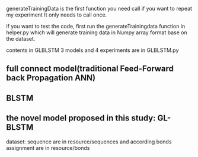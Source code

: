 
generateTrainingData is the first function you need call if you want to repeat my experiment
It only needs to call once.


if you want to test the code, first run the generateTrainingdata function in helper.py which will generate training data in Numpy 
array format base on the dataset. 


contents in GLBLSTM
  3 models and 4 experiments are in GLBLSTM.py
  ## full connect model(traditional Feed-Forward back Propagation ANN)
  ## BLSTM
  ## the novel model proposed in this study: GL-BLSTM
  

dataset:
sequence are in resource/sequences and according bonds assignment are in resource/bonds

